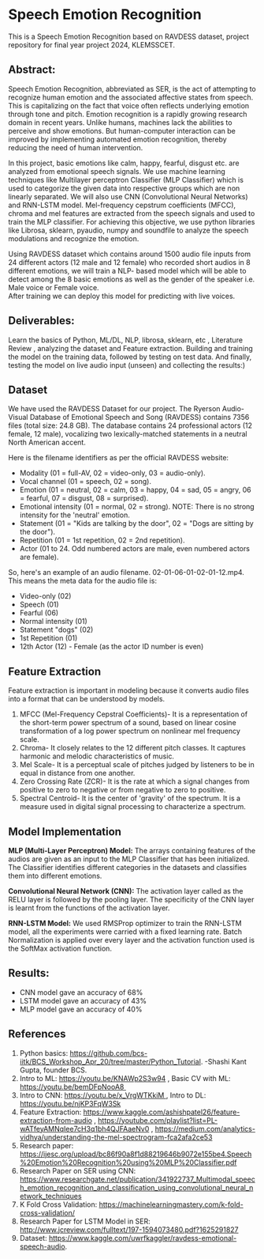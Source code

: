 # Speech Emotion Recognition
This is a Speech Emotion Recognition based on RAVDESS dataset, project repository for final year project 2024, KLEMSSCET.

## Abstract:

Speech Emotion Recognition, abbreviated as SER, is the act of attempting to recognize human emotion and the associated 
affective states from speech. This is capitalizing on the fact that voice often reflects underlying emotion through tone and pitch. 
Emotion recognition is a rapidly growing research domain in recent years. Unlike humans, machines lack the abilities to perceive 
and show emotions. But human-computer interaction can be improved by implementing automated emotion recognition, thereby 
reducing the need of human intervention.

In this project, basic emotions like calm, happy, fearful, disgust etc. are analyzed from emotional speech signals. We use machine learning techniques like Multilayer perceptron Classifier (MLP Classifier) which is used to categorize the given data into respective groups which are non linearly separated. We will also use CNN (Convolutional Neural Networks) and RNN-LSTM model. Mel-frequency cepstrum coefficients (MFCC), chroma and mel features are extracted from the speech signals and used to train the MLP classifier. For achieving this objective, we use python libraries like Librosa, sklearn, pyaudio, numpy and soundfile to analyze the speech modulations and recognize the emotion. 

Using RAVDESS dataset which contains  around 1500 audio file inputs from 24 different actors (12 male and 12 female) who recorded short audios in 8 different emotions, we will train a NLP- based model which will be able to detect among the 8 basic emotions as well as the gender of the speaker i.e. Male voice or Female voice.  
After training we can deploy this model for predicting with live voices.

## Deliverables:

Learn the basics of Python, ML/DL, NLP, librosa, sklearn, etc , Literature Review , analyzing the dataset and Feature extraction. Building and training the model on the training data, followed by testing on test data. And finally, testing the model on live audio input (unseen) and collecting the results:)

## Dataset
We have used the RAVDESS Dataset for our project. The Ryerson Audio-Visual Database of Emotional Speech and Song (RAVDESS) contains 7356 files (total size: 24.8 GB). The database contains 24 professional actors (12 female, 12 male), vocalizing two lexically-matched statements in a neutral North American accent.


Here is the filename identifiers as per the official RAVDESS website:

 * Modality (01 = full-AV, 02 = video-only, 03 = audio-only).
 * Vocal channel (01 = speech, 02 = song).
 * Emotion (01 = neutral, 02 = calm, 03 = happy, 04 = sad, 05 = angry, 06 = fearful, 07 = disgust, 08 = surprised).
 * Emotional intensity (01 = normal, 02 = strong). NOTE: There is no strong intensity for the 'neutral' emotion.
 * Statement (01 = "Kids are talking by the door", 02 = "Dogs are sitting by the door").
 * Repetition (01 = 1st repetition, 02 = 2nd repetition).
 * Actor (01 to 24. Odd numbered actors are male, even numbered actors are female).
 
So, here's an example of an audio filename. 02-01-06-01-02-01-12.mp4. This means the meta data for the audio file is:

- Video-only (02)
- Speech (01)
- Fearful (06)
- Normal intensity (01)
- Statement "dogs" (02)
- 1st Repetition (01)
- 12th Actor (12) - Female (as the actor ID number is even)

## Feature Extraction


Feature extraction is important in modeling because it converts audio files into a format that can be understood by models.

1. MFCC (Mel-Frequency Cepstral Coefficients)- It is a representation of the short-term power spectrum of a sound, based on linear cosine transformation of a log power spectrum on nonlinear mel frequency scale.
2. Chroma- It closely relates to the 12 different pitch classes. It captures harmonic and melodic characteristics of music.
3. Mel Scale- It is a perceptual scale of pitches judged by listeners to be in equal in distance from one another. 
4. Zero Crossing Rate (ZCR)- It is the rate at which a signal changes from positive to zero to negative or from negative to zero to positive.
5. Spectral Centroid- It is the center of 'gravity' of the spectrum. It is a measure used in digital signal processing to characterize a spectrum.


    
## Model Implementation

**MLP (Multi-Layer Perceptron) Model:**
The  arrays containing features of the audios are given as an input to the MLP Classifier that has been  initialized. The Classifier identifies different categories in the datasets  and classifies them into different emotions.


**Convolutional Neural Network (CNN):**
The activation layer called as the RELU layer is  followed by the pooling layer. The specificity of the CNN layer is  learnt from the functions of the activation layer.


**RNN-LSTM Model:**
We used RMSProp optimizer to train the RNN-LSTM model, all  the experiments were carried with a fixed learning rate. Batch  Normalization is applied over every layer and the  activation function used is the SoftMax activation function.

## Results:
  - CNN model gave an accuracy of 68% 
  - LSTM model gave an accuracy of 43%
  - MLP model gave an accuracy of 40%


## References
1. Python basics: https://github.com/bcs-iitk/BCS_Workshop_Apr_20/tree/master/Python_Tutorial. 
-Shashi Kant Gupta, founder BCS. 
2. Intro to ML: https://youtu.be/KNAWp2S3w94 , Basic CV with ML: https://youtu.be/bemDFpNooA8 
3. Intro to CNN: https://youtu.be/x_VrgWTKkiM , Intro to DL: https://youtu.be/njKP3FqW3Sk
4. Feature Extraction: https://www.kaggle.com/ashishpatel26/feature-extraction-from-audio , https://youtube.com/playlist?list=PL-wATfeyAMNqIee7cH3q1bh4QJFAaeNv0 ,           https://medium.com/analytics-vidhya/understanding-the-mel-spectrogram-fca2afa2ce53
5. Research paper: https://ijesc.org/upload/bc86f90a8f1d88219646b9072e155be4.Speech%20Emotion%20Recognition%20using%20MLP%20Classifier.pdf
6. Research Paper on SER using CNN: https://www.researchgate.net/publication/341922737_Multimodal_speech_emotion_recognition_and_classification_using_convolutional_neural_network_techniques
7. K Fold Cross Validation: https://machinelearningmastery.com/k-fold-cross-validation/
8. Research Paper for LSTM Model in SER: http://www.jcreview.com/fulltext/197-1594073480.pdf?1625291827
9. Dataset: https://www.kaggle.com/uwrfkaggler/ravdess-emotional-speech-audio.
